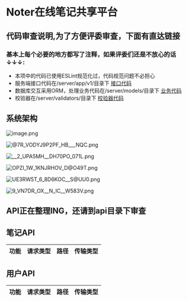# Noter在线笔记共享平台
## 代码审查说明,为了方便评委审查，下面有直达链接
### 基本上每个必要的地方都写了注释，如果评委们还是不放心的话↓↓↓:
- 本项中的代码已使用ESLint规范化过，代码规范问题不必担心
- 服务端接口代码在/server/app/v1/目录下 [接口代码](https://github.com/HytonightYX/noter-v2/tree/master/server/app/api/v1)
- 数据库交互采用ORM，处理业务代码在/server/models/目录下 [业务代码](https://github.com/HytonightYX/noter-v2/tree/master/server/app/models)
- 校验器在/server/validators/目录下 [校验器代码](https://github.com/HytonightYX/noter-v2/tree/master/server/app/validators)

## 系统架构
![image.png](https://i.loli.net/2019/12/23/tUmcZPMHG7sVNwJ.png)

![@7R_VODYJ9P2PF_HB___NQC.png](https://i.loli.net/2019/12/23/4hCmX5dyPUAjuoc.png)

![__2_UPA5MH__DH70PO_071L.png](https://i.loli.net/2019/12/23/cVIAQ82Ty4mNUKJ.png)

![OPZI_1W_1KNJRHOV_D@O49T.png](https://i.loli.net/2019/12/23/tPXNOljIThSEL6z.png)

![UE3RW5T_6_8D6KOC__S@UU0.png](https://i.loli.net/2019/12/23/fgxz8I9PT42SKnJ.png)

![9_VN7DR_OX__N_IC__W583V.png](https://i.loli.net/2019/12/23/cBKatnh8pjoPYEy.png)

## API正在整理ING，还请到api目录下审查
## 笔记API

| 功能           | 请求类型 | 路径            | 传输类型 |
| -------------- | -------- | --------------- | ---- |

## 用户API

| 功能         | 请求类型 | 路径           | 传输类型 |
| ------------ | -------- | -------------- | -------- |
